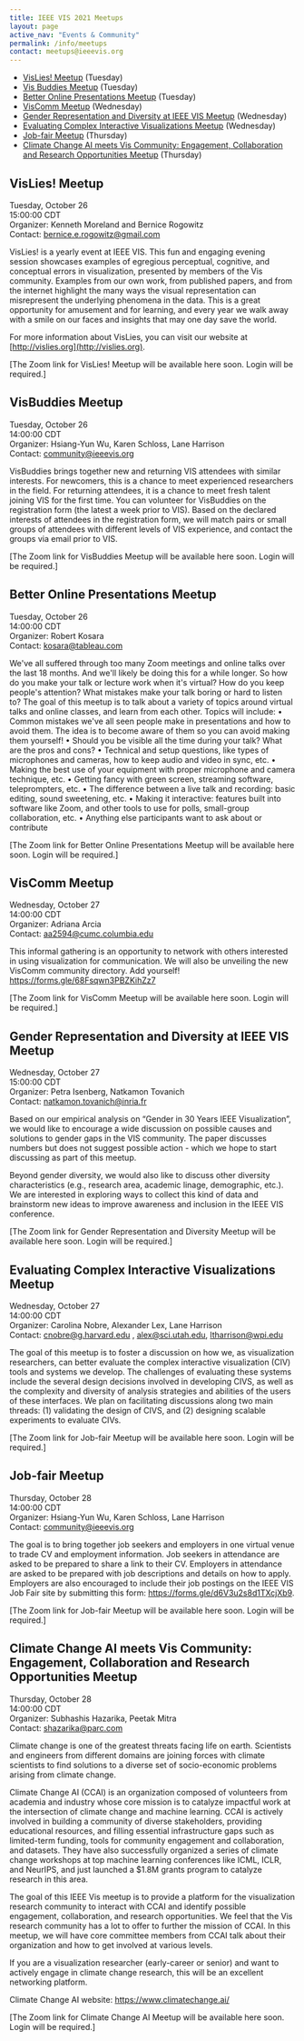 ```yaml
---
title: IEEE VIS 2021 Meetups
layout: page
active_nav: "Events & Community"
permalink: /info/meetups
contact: meetups@ieeevis.org
---
```


* [VisLies! Meetup](#vislies) (Tuesday)
* [Vis Buddies Meetup](#vis-newcomers) (Tuesday)
* [Better Online Presentations Meetup](#onlinepres) (Tuesday)
* [VisComm Meetup](#viscomm) (Wednesday)
* [Gender Representation and Diversity at IEEE VIS Meetup](#vis-gender) (Wednesday)
* [Evaluating Complex Interactive Visualizations Meetup](#vis-evaluate) (Wednesday)
* [Job-fair Meetup](#vis-jobfair) (Thursday)
* [Climate Change AI meets Vis Community: Engagement, Collaboration and Research Opportunities Meetup](#climate) (Thursday)


## <a name="vislies"></a>VisLies! Meetup

Tuesday, October 26<br>
15:00:00 CDT<br>
Organizer: Kenneth Moreland and Bernice Rogowitz<br>
Contact: bernice.e.rogowitz@gmail.com

VisLies! is a yearly event at IEEE VIS. This fun and engaging evening session showcases examples of egregious perceptual, cognitive, and conceptual errors in visualization, presented by members of the Vis community.  Examples from our own work, from published papers, and from the internet highlight the many ways the visual representation can misrepresent the underlying phenomena in the data. This is a great opportunity for amusement and for learning, and every year we walk away with a smile on our faces and insights that may one day save the world.

For more information about VisLies, you can visit our website at [http://vislies.org](http://vislies.org).

[The Zoom link for VisLies! Meetup will be available here soon. Login will  be required.]

## <a name="vis-newcomers"></a>VisBuddies Meetup

Tuesday, October 26<br>
14:00:00 CDT<br>
Organizer: Hsiang-Yun Wu, Karen Schloss, Lane Harrison<br>
Contact: community@ieeevis.org

VisBuddies brings together new and returning VIS attendees with similar interests. For newcomers, this is a chance to meet experienced researchers in the field. For returning attendees, it is a chance to meet fresh talent joining VIS for the first time. You can volunteer for VisBuddies on the registration form (the latest a week prior to VIS). Based on the declared interests of attendees in the registration form, we will match pairs or small groups of attendees with different levels of VIS experience, and contact the groups via email prior to VIS.

[The Zoom link for VisBuddies Meetup will be available here soon. Login will  be required.]

## <a name="onlinepres"></a>Better Online Presentations Meetup

Tuesday, October 26<br>
14:00:00 CDT <br>
Organizer: Robert Kosara<br>
Contact: kosara@tableau.com

We've all suffered through too many Zoom meetings and online talks over the last 18 months. And we'll likely be doing this for a while longer. So how do you make your talk or lecture work when it's virtual? How do you keep people's attention? What mistakes make your talk boring or hard to listen to?
The goal of this meetup is to talk about a variety of topics around virtual talks and online classes, and learn from each other.
Topics will include:
•        Common mistakes we've all seen people make in presentations and how to avoid them. The idea is to become aware of them so you can avoid making them yourself!
•        Should you be visible all the time during your talk? What are the pros and cons?
•        Technical and setup questions, like types of microphones and cameras, how to  keep audio and video in sync, etc.
•        Making the best use of your equipment with proper microphone and camera technique, etc.
•        Getting fancy with green screen, streaming software, teleprompters, etc.
•        The difference between a live talk and recording: basic editing, sound sweetening, etc.
•        Making it interactive: features built into software like Zoom, and other tools to use for polls, small-group collaboration, etc.
•        Anything else participants want to ask about or contribute

[The Zoom link for Better Online Presentations Meetup will be available here soon. Login will be required.]

## <a name="viscomm"></a>VisComm Meetup

Wednesday, October 27<br>
14:00:00 CDT <br>
Organizer: Adriana Arcia<br>
Contact: aa2594@cumc.columbia.edu

This informal gathering is an opportunity to network with others interested in using visualization for communication. We will also be unveiling the new VisComm community directory. Add yourself! 
https://forms.gle/68Fsqwn3PBZKihZz7

[The Zoom link for VisComm Meetup will be available here soon. Login will be required.]


## <a name="vis-gender"></a> Gender Representation and Diversity at IEEE VIS Meetup

Wednesday, October 27<br>
15:00:00 CDT <br>
Organizer: Petra Isenberg, Natkamon Tovanich <br>
Contact: natkamon.tovanich@inria.fr

Based on our empirical analysis on “Gender in 30 Years IEEE Visualization”, we would like to encourage a wide discussion on possible causes and solutions to gender gaps in the VIS community. The paper discusses numbers but does not suggest possible action - which we hope to start discussing as part of this meetup. 

Beyond gender diversity, we would also like to discuss other diversity characteristics (e.g., research area, academic linage, demographic, etc.). We are interested in exploring ways to collect this kind of data and brainstorm new ideas to improve awareness and inclusion in the IEEE VIS conference.

[The Zoom link for Gender Representation and Diversity Meetup will be available here soon. Login will be required.]


## <a name="vis-evaluate"></a>Evaluating Complex Interactive Visualizations Meetup

Wednesday, October 27<br>
14:00:00 CDT <br>
Organizer: Carolina Nobre, Alexander Lex, Lane Harrison<br>
Contact: cnobre@g.harvard.edu , alex@sci.utah.edu, ltharrison@wpi.edu

The goal of this meetup is to foster a discussion on how we, as visualization researchers, can better evaluate the complex interactive visualization (CIV) tools and systems we develop. The challenges of evaluating these systems include the several design decisions involved in developing CIVS, as well as the complexity and diversity of analysis strategies and abilities of the users of these interfaces. We plan on facilitating discussions along two main threads: (1) validating the design of CIVS, and (2) designing scalable experiments to evaluate CIVs.

[The Zoom link for Job-fair Meetup will be available here soon. Login will be required.]



## <a name="vis-jobfair"></a>Job-fair Meetup

Thursday, October 28<br>
14:00:00 CDT <br>
Organizer: Hsiang-Yun Wu, Karen Schloss, Lane Harrison<br>
Contact: community@ieeevis.org

The goal is to bring together job seekers and employers in one virtual venue to trade CV and employment information. Job seekers in attendance are asked to be prepared to share a link to their CV.  Employers in attendance are asked to be prepared with job descriptions and details on how to apply. Employers are also encouraged to include their job postings on the IEEE VIS Job Fair site by submitting this form: https://forms.gle/d6V3u2s8d1TXcjXb9.

[The Zoom link for Job-fair Meetup will be available here soon. Login will be required.]



## <a name="climate"></a>Climate Change AI meets Vis Community: Engagement, Collaboration and Research Opportunities Meetup

Thursday, October 28<br>
14:00:00 CDT <br>
Organizer: Subhashis Hazarika, Peetak Mitra<br>
Contact: shazarika@parc.com

Climate change is one of the greatest threats facing life on earth. Scientists and engineers from different domains are joining forces with climate scientists to find solutions to a diverse set of socio-economic problems arising from climate change.  
 
Climate Change AI (CCAI) is an organization composed of volunteers from academia and industry whose core mission is to catalyze impactful work at the intersection of climate change and machine learning. CCAI is actively involved in building a community of diverse stakeholders, providing educational resources, and filling essential infrastructure gaps such as limited-term funding, tools for community engagement and collaboration, and datasets. They have also successfully organized a series of climate change workshops at top machine learning conferences like ICML, ICLR, and NeurIPS, and just launched a $1.8M grants program to catalyze research in this area.
 
The goal of this IEEE Vis meetup is to provide a platform for the visualization research community to interact with CCAI and identify possible engagement, collaboration, and research opportunities.  We feel that the Vis research community has a lot to offer to further the mission of CCAI. In this meetup, we will have core committee members from CCAI talk about their organization and how to get involved at various levels.  
 
If you are a visualization researcher (early-career or senior) and want to actively engage in climate change research, this will be an excellent networking platform.  
 
Climate Change AI website: https://www.climatechange.ai/ 


[The Zoom link for Climate Change AI  Meetup will be available here soon. Login will be required.]




